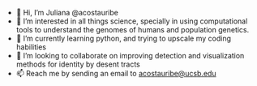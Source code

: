 - 👋 Hi, I’m Juliana @acostauribe
- 👀 I’m interested in all things science, specially in using computational tools to understand the genomes of humans and population genetics. 
- 🌱 I’m currently learning python, and trying to upscale my coding habilities
- 💞️ I’m looking to collaborate on improving detection and visualization methods for identity by desent tracts
- 📫 Reach me by sending an email to acostauribe@ucsb.edu

<!---
acostauribe/acostauribe is a ✨ special ✨ repository because its `README.md` (this file) appears on your GitHub profile.
You can click the Preview link to take a look at your changes.
--->
